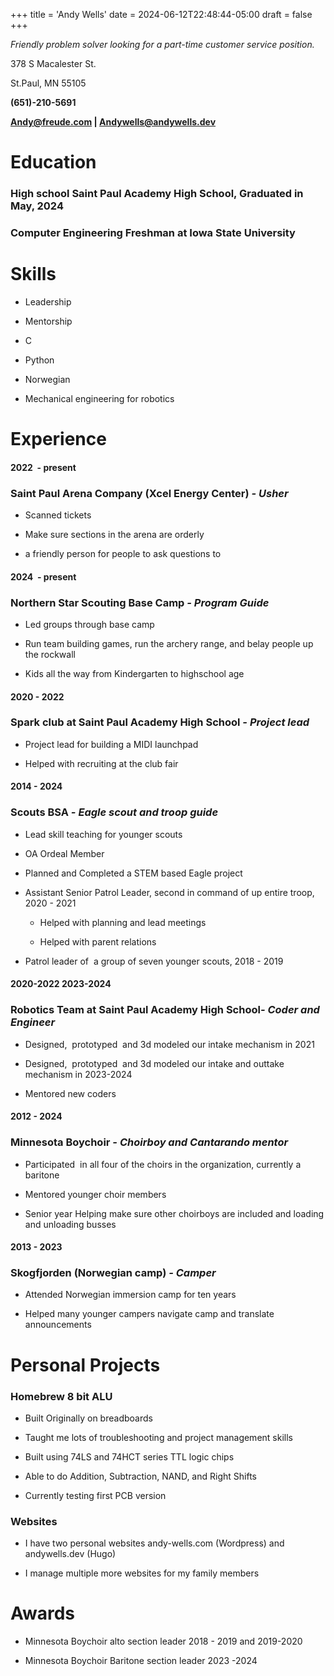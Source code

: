 +++
title = 'Andy Wells'
date = 2024-06-12T22:48:44-05:00
draft = false
+++

_Friendly problem solver looking for a part-time customer service position._

378 S Macalester St. 

St.Paul, MN 55105

**(651)-210-5691**

**Andy@freude.com | Andywells@andywells.dev**

**Education**
=============

### High school Saint Paul Academy High School, Graduated in May, 2024
### Computer Engineering Freshman at Iowa State University

**Skills**
==========

*   Leadership
    
*   Mentorship
    
*   C
    
*   Python
    
*   Norwegian
    
*   Mechanical engineering for robotics
    

**Experience**
==============


#### 2022  - present
### **Saint Paul Arena Company (Xcel Energy Center)** _\- Usher_


*   Scanned tickets 
    
*   Make sure sections in the arena are orderly
    
*   a friendly person for people to ask questions to
    
#### 2024  - present
### **Northern Star Scouting Base Camp** _\- Program Guide_

*   Led groups through base camp

*   Run team building games, run the archery range, and belay people up the rockwall 

*   Kids all the way from Kindergarten to highschool age

#### 2020 - 2022


### **Spark club at Saint Paul Academy High School** _\- Project lead_

*   Project lead for building a MIDI launchpad
    
*   Helped with recruiting at the club fair
    

#### 2014 - 2024


### **Scouts BSA** _\- Eagle scout and troop guide_ 

*   Lead skill teaching for younger scouts

*   OA Ordeal Member
    
*   Planned and Completed a STEM based Eagle project
    
*   Assistant Senior Patrol Leader, second in command of up entire troop, 2020 - 2021
    
    *   Helped with planning and lead meetings
        
    *   Helped with parent relations
        
*   Patrol leader of  a group of seven younger scouts, 2018 - 2019 
    

#### 2020-2022 2023-2024


### **Robotics Team at Saint Paul Academy High School**_\- Coder and Engineer_

*   Designed,  prototyped  and 3d modeled our intake mechanism in 2021
    
*   Designed,  prototyped  and 3d modeled our intake and outtake mechanism in 2023-2024
    
*   Mentored new coders
    

#### 2012 - 2024


### **Minnesota Boychoir** _\- Choirboy and Cantarando mentor_

*   Participated  in all four of the choirs in the organization, currently a baritone
    
*   Mentored younger choir members
    
*   Senior year Helping make sure other choirboys are included and loading and unloading busses
    

#### 2013 - 2023


### **Skogfjorden (Norwegian camp)** _\- Camper_

*   Attended Norwegian immersion camp for ten years
    
*   Helped many younger campers navigate camp and translate announcements 
    
**Personal Projects**
==========

### Homebrew 8 bit ALU

* Built Originally on breadboards

* Taught me lots of troubleshooting and project management skills

* Built using 74LS and 74HCT series TTL logic chips

* Able to do Addition, Subtraction, NAND, and Right Shifts

* Currently testing first PCB version

### Websites

* I have two personal websites andy-wells.com (Wordpress) and andywells.dev (Hugo)

* I manage multiple more websites for my family members


**Awards**
==========

*   Minnesota Boychoir alto section leader 2018 - 2019 and 2019-2020

*   Minnesota Boychoir Baritone section leader 2023 -2024